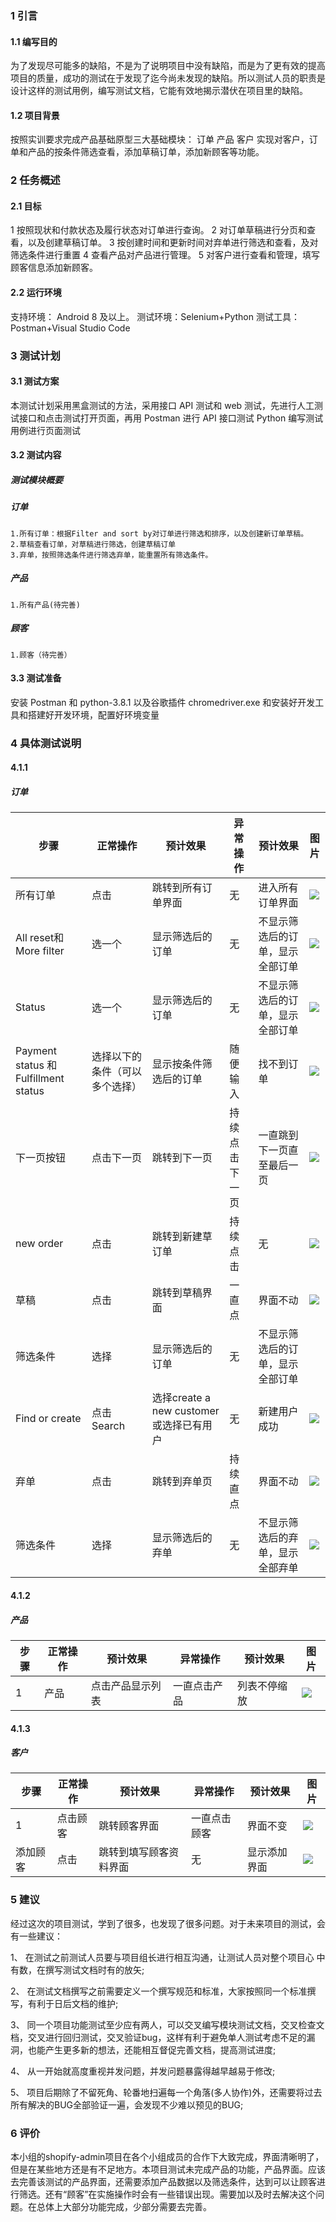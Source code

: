 ### 1 引言

#### 1.1 编写目的

为了发现尽可能多的缺陷，不是为了说明项目中没有缺陷，而是为了更有效的提高项目的质量，成功的测试在于发现了迄今尚未发现的缺陷。所以测试人员的职责是设计这样的测试用例，编写测试文档，它能有效地揭示潜伏在项目里的缺陷。

#### 1.2 项目背景

按照实训要求完成产品基础原型三大基础模块： 订单 产品 客户 实现对客户，订单和产品的按条件筛选查看，添加草稿订单，添加新顾客等功能。

### 2 任务概述

#### 2.1 目标

1 按照现状和付款状态及履行状态对订单进行查询。 
2 对订单草稿进行分页和查看，以及创建草稿订单。
3 按创建时间和更新时间对弃单进行筛选和查看，及对筛选条件进行重置 
4 查看产品对产品进行管理。 
5 对客户进行查看和管理，填写顾客信息添加新顾客。

#### 2.2 运行环境

支持环境： Android 8 及以上。 
测试环境：Selenium+Python 
测试工具：Postman+Visual Studio Code

### 3 测试计划

#### 3.1 测试方案

本测试计划采用黑盒测试的方法，采用接口 API 测试和 web 测试，先进行人工测试接口和点击测试打开页面，再用 Postman 进行 API 接口测试 Python 编写测试用例进行页面测试

#### 3.2 测试内容

##### 测试模块概要

##### 订单

    1.所有订单：根据Filter and sort by对订单进行筛选和排序，以及创建新订单草稿。
    2.草稿查看订单，对草稿进行筛选，创建草稿订单
    3.弃单，按照筛选条件进行筛选弃单，能重置所有筛选条件。

##### 产品

    1.所有产品(待完善)

##### 顾客

    1.顾客（待完善）

#### 3.3 测试准备

安装 Postman 和 python-3.8.1 以及谷歌插件 chromedriver.exe 和安装好开发工具和搭建好开发环境，配置好环境变量

### 4 具体测试说明

#### 4.1.1

##### 订单

| 步骤 | 正常操作 | 预计效果 | 异常操作 | 预计效果 | 图片 |
| --- | --- | --- | --- | --- | --- |
| 所有订单 | 点击 | 跳转到所有订单界面 | 无 | 进入所有订单界面 | ![](https://github.com/dfhfgf/shopify-admin/blob/master/python/1.png) |
| All reset和More filter | 选一个 | 显示筛选后的订单 | 无 | 不显示筛选后的订单，显示全部订单 | ![](https://github.com/dfhfgf/shopify-admin/blob/master/python/2.png) |
| Status | 选一个 | 显示筛选后的订单 | 无 | 不显示筛选后的订单，显示全部订单 | ![](https://github.com/dfhfgf/shopify-admin/blob/master/python/3.png) |
| Payment status 和 Fulfillment status | 选择以下的条件（可以多个选择） | 显示按条件筛选后的订单 | 随便输入 | 找不到订单 | ![](https://github.com/dfhfgf/shopify-admin/blob/master/python/4.png) |
| 下一页按钮 | 点击下一页 | 跳转到下一页 | 持续点击下一页 | 一直跳到下一页直至最后一页 | ![](https://github.com/dfhfgf/shopify-admin/blob/master/python/5.png) |
| new order | 点击 | 跳转到新建草订单 | 持续点击 | 无 | ![](https://github.com/dfhfgf/shopify-admin/blob/master/python/6.png) |
| 草稿 | 点击 | 跳转到草稿界面 | 一直点 | 界面不动 | ![](https://github.com/dfhfgf/shopify-admin/blob/master/python/7.png) |
| 筛选条件 | 选择 | 显示筛选后的订单 | 无 | 不显示筛选后的订单，显示全部订单 | ![]() |
| Find or create| 点击Search | 选择create  a new customer或选择已有用户 | 无 | 新建用户成功  | ![](https://github.com/dfhfgf/shopify-admin/blob/master/python/8.png) |
| 弃单 | 点击 | 跳转到弃单页 | 持续直点 | 界面不动 | ![](https://github.com/dfhfgf/shopify-admin/blob/master/python/9.png) |
| 筛选条件 | 选择 | 显示筛选后的弃单 | 无 | 不显示筛选后的弃单，显示全部弃单 | ![](https://github.com/dfhfgf/shopify-admin/blob/master/python/10.png) |

#### 4.1.2

##### 产品

| 步骤 | 正常操作     | 预计效果     | 异常操作     | 预计效果     | 图片               |
| ---- | ------------ | ------------ | ------------ | ------------ | ------------------ |
| 1    | 产品     | 点击产品显示列表  | 一直点击产品 | 列表不停缩放 | ![](https://github.com/dfhfgf/shopify-admin/blob/master/python/11.png) |

#### 4.1.3

##### 客户

| 步骤     | 正常操作 | 预计效果               | 异常操作     | 预计效果     | 图片               |
| -------- | -------- | ---------------------- | ------------ | ------------ | ------------------ |
| 1        | 点击顾客 | 跳转顾客界面           | 一直点击顾客 | 界面不变     | ![](https://github.com/dfhfgf/shopify-admin/blob/master/python/12.png) |
| 添加顾客 | 点击     | 跳转到填写顾客资料界面 | 无           | 显示添加界面 | ![](https://github.com/dfhfgf/shopify-admin/blob/master/python/13.png) |


### 5 建议
经过这次的项目测试，学到了很多，也发现了很多问题。对于未来项目的测试，会有一些建议：

1、 在测试之前测试人员要与项目组长进行相互沟通，让测试人员对整个项目心 中有数，在撰写测试文档时有的放矢;

2、 在测试文档撰写之前需要定义一个撰写规范和标准，大家按照同一个标准撰写，有利于日后文档的维护;

3、 同一个项目功能测试至少应有两人，可以交叉编写模块测试文档，交叉检查文档，交叉进行回归测试，交叉验证bug，这样有利于避免单人测试考虑不足的漏洞，也能产生更多新的想法，还能相互督促完善文档，提高测试进度;

4、 从一开始就高度重视并发问题，并发问题暴露得越早越易于修改;

5、 项目后期除了不留死角、轮番地扫遍每一个角落(多人协作)外，还需要将过去所有解决的BUG全部验证一遍，会发现不少难以预见的BUG;
### 6 评价

 本小组的shopify-admin项目在各个小组成员的合作下大致完成，界面清晰明了，但是在某些地方还是有不足地方。本项目测试未完成产品的功能，产品界面。应该去完善该测试的产品界面，还需要添加产品数据以及筛选条件，达到可以让顾客进行筛选。还有“顾客”在实施操作时会有一些错误出现。需要加以及时去解决这个问题。在总体上大部分功能完成，少部分需要去完善。



